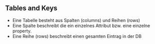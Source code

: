 ## Tables and Keys

- Eine Tabelle besteht aus Spalten (columns) und Reihen (rows)
- Eine Spalte beschreibt die ein einzelnes Attribut bzw. eine einzelne property.
- Eine Reihe (rows) beschreibt einen gesamten Eintrag in der DB
